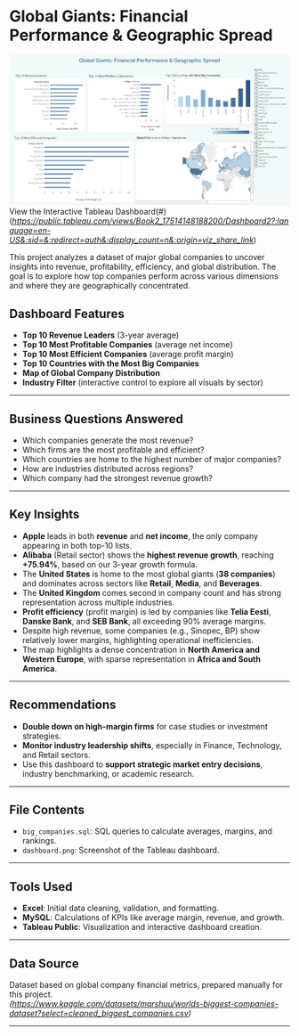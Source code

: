 # Global Giants: Financial Performance & Geographic Spread

![Dashboard Screenshot](./Dashboard.png)
View the Interactive Tableau Dashboard(#)  
(*https://public.tableau.com/views/Book2_17514148188200/Dashboard2?:language=en-US&:sid=&:redirect=auth&:display_count=n&:origin=viz_share_link*)

This project analyzes a dataset of major global companies to uncover insights into revenue, profitability, efficiency, and global distribution. The goal is to explore how top companies perform across various dimensions and where they are geographically concentrated.

## Dashboard Features

- **Top 10 Revenue Leaders** (3-year average)
- **Top 10 Most Profitable Companies** (average net income)
- **Top 10 Most Efficient Companies** (average profit margin)
- **Top 10 Countries with the Most Big Companies**
- **Map of Global Company Distribution**
- **Industry Filter** (interactive control to explore all visuals by sector)



---

## Business Questions Answered

- Which companies generate the most revenue?
- Which firms are the most profitable and efficient?
- Which countries are home to the highest number of major companies?
- How are industries distributed across regions?
- Which company had the strongest revenue growth?

---

## Key Insights

- **Apple** leads in both **revenue** and **net income**, the only company appearing in both top-10 lists.
- **Alibaba** (Retail sector) shows the **highest revenue growth**, reaching **+75.94%**, based on our 3-year growth formula.
- The **United States** is home to the most global giants (**38 companies**) and dominates across sectors like **Retail**, **Media**, and **Beverages**.
- The **United Kingdom** comes second in company count and has strong representation across multiple industries.
- **Profit efficiency** (profit margin) is led by companies like **Telia Eesti**, **Danske Bank**, and **SEB Bank**, all exceeding 90% average margins.
- Despite high revenue, some companies (e.g., Sinopec, BP) show relatively lower margins, highlighting operational inefficiencies.
- The map highlights a dense concentration in **North America and Western Europe**, with sparse representation in **Africa and South America**.

---

## Recommendations

- **Double down on high-margin firms** for case studies or investment strategies.
- **Monitor industry leadership shifts**, especially in Finance, Technology, and Retail sectors.
- Use this dashboard to **support strategic market entry decisions**, industry benchmarking, or academic research.

---

## File Contents

- `big_companies.sql`: SQL queries to calculate averages, margins, and rankings.
- `dashboard.png`: Screenshot of the Tableau dashboard.

---

## Tools Used

- **Excel**: Initial data cleaning, validation, and formatting.
- **MySQL**: Calculations of KPIs like average margin, revenue, and growth.
- **Tableau Public**: Visualization and interactive dashboard creation.

---

## Data Source

Dataset based on global company financial metrics, prepared manually for this project.  
*(https://www.kaggle.com/datasets/marshuu/worlds-biggest-companies-dataset?select=cleaned_biggest_companies.csv)*

---
##
